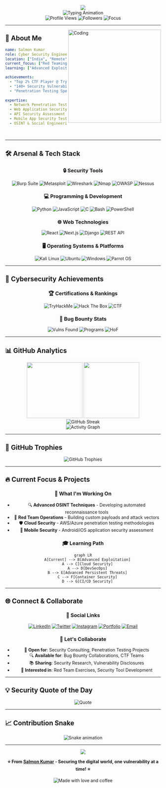 <div align="center">
  <img src="https://capsule-render.vercel.app/api?type=waving&color=gradient&customColorList=12&height=200&section=header&text=Salmon%20Kumar&fontSize=60&fontColor=fff&animation=twinkling&fontAlignY=32&desc=Cyber%20Security%20Engineer%20%7C%20Bug%20Bounty%20Hunter&descAlignY=51&descAlign=50"/>
</div>

<div align="center">
  <img src="https://readme-typing-svg.herokuapp.com?font=Fira+Code&size=22&duration=2000&pause=1000&color=00D9FF&center=true&vCenter=true&width=600&lines=🔐+Cyber+Security+Engineer;🐛+Bug+Bounty+Hunter;🎯+OSINT+%7C+Red+Teaming+%7C+CTF+Player;💀+Breaking+systems+to+build+stronger+ones;🚀+Top+2%25+Global+CTF+Rank;⚡+140%2B+Security+Flaws+Reported" alt="Typing Animation" />
</div>

<div align="center">
  <img src="https://komarev.com/ghpvc/?username=MrRockettt&color=00d9ff&style=for-the-badge&label=Profile+Views" alt="Profile Views"/>
  <img src="https://img.shields.io/github/followers/MrRockettt?color=00d9ff&style=for-the-badge&label=Followers" alt="Followers"/>
  <img src="https://img.shields.io/badge/Focus-Cybersecurity-00d9ff?style=for-the-badge" alt="Focus"/>
</div>

---

<img align="right" alt="Coding" width="300" src="https://cdn.dribbble.com/users/1162077/screenshots/3848914/programmer.gif">

## 🚀 About Me

```yaml
name: Salmon Kumar
role: Cyber Security Engineer
location: ["India", "Remote"]
current_focus: ["Red Teaming", "OSINT", "Bug Bounty"]
learning: ["Advanced Exploitation", "Cloud Security"]

achievements:
  - "Top 2% CTF Player @ TryHackMe"
  - "140+ Security Vulnerabilities Reported"
  - "Penetration Testing Specialist"
  
expertise:
  - Network Penetration Testing
  - Web Application Security
  - API Security Assessment
  - Mobile App Security Testing
  - OSINT & Social Engineering
```

<br clear="right"/>

---

## 🛠️ Arsenal & Tech Stack

<div align="center">

### 🔒 Security Tools
![Burp Suite](https://img.shields.io/badge/Burp_Suite-FF6600?style=for-the-badge&logo=portswigger&logoColor=white)
![Metasploit](https://img.shields.io/badge/Metasploit-2596CD?style=for-the-badge&logo=metasploit&logoColor=white)
![Wireshark](https://img.shields.io/badge/Wireshark-1679A7?style=for-the-badge&logo=wireshark&logoColor=white)
![Nmap](https://img.shields.io/badge/Nmap-4682B4?style=for-the-badge&logo=nmap&logoColor=white)
![OWASP](https://img.shields.io/badge/OWASP-000000?style=for-the-badge&logo=owasp&logoColor=white)
![Nessus](https://img.shields.io/badge/Nessus-00C176?style=for-the-badge&logoColor=white)

### 💻 Programming & Development
![Python](https://img.shields.io/badge/Python-3776AB?style=for-the-badge&logo=python&logoColor=white)
![JavaScript](https://img.shields.io/badge/JavaScript-F7DF1E?style=for-the-badge&logo=javascript&logoColor=black)
![C](https://img.shields.io/badge/C-00599C?style=for-the-badge&logo=c&logoColor=white)
![Bash](https://img.shields.io/badge/Bash-4EAA25?style=for-the-badge&logo=gnu-bash&logoColor=white)
![PowerShell](https://img.shields.io/badge/PowerShell-5391FE?style=for-the-badge&logo=powershell&logoColor=white)

### 🌐 Web Technologies
![React](https://img.shields.io/badge/React-61DAFB?style=for-the-badge&logo=react&logoColor=black)
![Next.js](https://img.shields.io/badge/Next.js-000000?style=for-the-badge&logo=next.js&logoColor=white)
![Django](https://img.shields.io/badge/Django-092E20?style=for-the-badge&logo=django&logoColor=white)
![REST API](https://img.shields.io/badge/REST_API-02569B?style=for-the-badge&logo=rest&logoColor=white)

### 🖥️ Operating Systems & Platforms
![Kali Linux](https://img.shields.io/badge/Kali_Linux-557C94?style=for-the-badge&logo=kali-linux&logoColor=white)
![Ubuntu](https://img.shields.io/badge/Ubuntu-E95420?style=for-the-badge&logo=ubuntu&logoColor=white)
![Windows](https://img.shields.io/badge/Windows-0078D6?style=for-the-badge&logo=windows&logoColor=white)
![Parrot OS](https://img.shields.io/badge/Parrot_OS-87CEEB?style=for-the-badge&logoColor=white)

</div>

---

## 🎯 Cybersecurity Achievements

<div align="center">
  
### 🏆 Certifications & Rankings
![TryHackMe](https://img.shields.io/badge/-TryHackMe_Top_2%25-212C42?style=for-the-badge&logo=tryhackme&logoColor=white)
![Hack The Box](https://img.shields.io/badge/-HackTheBox-9FEF00?style=for-the-badge&logo=hackthebox&logoColor=white)
![CTF](https://img.shields.io/badge/CTF_Player-FF6B6B?style=for-the-badge&logo=flag&logoColor=white)

### 🐛 Bug Bounty Stats
<img src="https://img.shields.io/badge/Vulnerabilities_Found-140+-red?style=for-the-badge&logo=bug&logoColor=white" alt="Vulns Found"/>
<img src="https://img.shields.io/badge/Programs_Participated-25+-orange?style=for-the-badge&logo=target&logoColor=white" alt="Programs"/>
<img src="https://img.shields.io/badge/Hall_of_Fame-Multiple-gold?style=for-the-badge&logo=trophy&logoColor=white" alt="HoF"/>

</div>

---

## 📊 GitHub Analytics

<div align="center">
  <img height="180em" src="https://github-readme-stats.vercel.app/api?username=MrRockettt&show_icons=true&theme=tokyonight&include_all_commits=true&count_private=true&hide_border=true&bg_color=0d1117"/>
  <img height="180em" src="https://github-readme-stats.vercel.app/api/top-langs/?username=MrRockettt&layout=compact&langs_count=8&theme=tokyonight&hide_border=true&bg_color=0d1117"/>
</div>

<div align="center">
  <img src="https://github-readme-streak-stats.herokuapp.com/?user=MrRockettt&theme=tokyonight&hide_border=true&background=0d1117" alt="GitHub Streak"/>
</div>

<div align="center">
  <img src="https://github-readme-activity-graph.vercel.app/graph?username=MrRockettt&theme=tokyo-night&hide_border=true&bg_color=0d1117&color=00d9ff&line=00d9ff&point=ffffff" alt="Activity Graph"/>
</div>

---

## 🏅 GitHub Trophies

<div align="center">
  <img src="https://github-profile-trophy.vercel.app/?username=MrRockettt&theme=tokyonight&no-frame=true&no-bg=true&row=1&column=7" alt="GitHub Trophies"/>
</div>

---

## 🔥 Current Focus & Projects

<div align="center">
  
### 🚧 What I'm Working On
- 🔍 **Advanced OSINT Techniques** - Developing automated reconnaissance tools
- 🎯 **Red Team Operations** - Building custom payloads and attack vectors  
- 🛡️ **Cloud Security** - AWS/Azure penetration testing methodologies
- 📱 **Mobile Security** - Android/iOS application security assessment

### 🎓 Learning Path
```mermaid
graph LR
    A[Current] --> B[Advanced Exploitation]
    A --> C[Cloud Security]
    A --> D[DevSecOps]
    B --> E[Advanced Persistent Threats]
    C --> F[Container Security]
    D --> G[CI/CD Security]
```

</div>

---

## 🌐 Connect & Collaborate

<div align="center">
  
### 📱 Social Links
[![LinkedIn](https://img.shields.io/badge/LinkedIn-0077B5?style=for-the-badge&logo=linkedin&logoColor=white)](https://www.linkedin.com/in/mrrockettt/)
[![Twitter](https://img.shields.io/badge/Twitter-1DA1F2?style=for-the-badge&logo=twitter&logoColor=white)](https://x.com/mr_rockettt)
[![Instagram](https://img.shields.io/badge/Instagram-E4405F?style=for-the-badge&logo=instagram&logoColor=white)](https://www.instagram.com/mr_rockettt/)
[![Portfolio](https://img.shields.io/badge/Portfolio-000000?style=for-the-badge&logo=githubpages&logoColor=white)](https://mrrockettt.github.io/)
[![Email](https://img.shields.io/badge/Email-D14836?style=for-the-badge&logo=gmail&logoColor=white)](mailto:your.email@domain.com)

### 🤝 Let's Collaborate
- 💼 **Open for**: Security Consulting, Penetration Testing Projects
- 🔍 **Available for**: Bug Bounty Collaborations, CTF Teams
- 📚 **Sharing**: Security Research, Vulnerability Disclosures
- 🎯 **Interested in**: Red Team Exercises, Security Tool Development

</div>

---

## 💡 Security Quote of the Day

<div align="center">
  <img src="https://quotes-github-readme.vercel.app/api?type=horizontal&theme=tokyonight&quote=In%20every%20flaw%2C%20I%20see%20potential.%20In%20every%20fix%2C%20I%20see%20progress.&author=Salmon%20Kumar" alt="Quote"/>
</div>

---

## 📈 Contribution Snake

<div align="center">
  <img src="https://raw.githubusercontent.com/MrRockettt/MrRockettt/output/github-contribution-grid-snake-dark.svg" alt="Snake animation"/>
</div>

---

<div align="center">
  <img src="https://capsule-render.vercel.app/api?type=waving&color=gradient&customColorList=12&height=100&section=footer"/>
  
  <br>
  
  **⭐ From [Salmon Kumar](https://github.com/MrRockettt) - Securing the digital world, one vulnerability at a time! ⭐**
  
  <img src="https://img.shields.io/badge/Made%20with-❤️%20and%20☕-red?style=for-the-badge" alt="Made with love and coffee"/>
</div>
